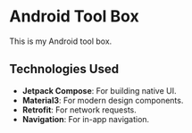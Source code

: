 # Android Tool Box

This is my Android tool box.

## Technologies Used

- **Jetpack Compose**: For building native UI.
- **Material3**: For modern design components.
- **Retrofit**: For network requests.
- **Navigation**: For in-app navigation.
